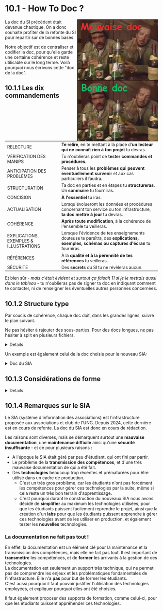 <div style=align:center><h1>10.1 - How To Doc ?</div>

<img src=img/bonnedoc-mauvaisedoc.png align=right height=400px>

La doc du SI précédent était devenue chaotique. On a donc souhaité profiter de la refonte du SI pour repartir sur de bonnes bases.

Notre objectif est de centraliser et codifier la doc, pour qu'elle garde une certaine cohérence et reste utilisable sur le long terme. Voilà pourquoi nous écrivons cette "doc de la doc".

## 10.1.1 Les dix commandements

|                          |                                                                                                                                                                        |
|--------------------------|------------------------------------------------------------------------------------------------------------------------------------------------------------------------|
| RELECTURE                | **Te relire**, en te mettant à la place d'**un lecteur qui ne connaît rien à ton projet** tu devras.
| VÉRIFICATION DES MANIPS  | Tu n'oublieras point de **tester commandes et procédures**.
| ANTICIPATION DES PROBLÈMES |  Penser à tous les **problèmes qui peuvent éventuellement survenir** et aux cas particuliers il faudra.
| STRUCTURATION | Ta doc en parties et en étapes tu **structureras**. Un **sommaire** tu fourniras.
| CONCISION | **À l'essentiel** tu iras.
| ACTUALISATION | Lorsqu'évolueront les données et procédures concernant ton service ou ton infrastructure, **ta doc mettre à jour** tu devras.
| COHÉRENCE | **Après toute modification**, à la cohérence de l'ensemble tu veilleras.
| EXPLICATIONS, EXEMPLES & ILLUSTRATIONS | Lorsque l'évidence de tes enseignements douteuse te paraîtra, des **explications, exemples, schémas ou captures d'écran** tu fourniras.
| RÉFÉRENCES | À la **qualité et à la pérennité de tes références** tu veilleras.
| SÉCURITÉ | Des **secrets** du SI tu ne révèleras aucun. |

Et bien sûr - *mais c'était évident et surtout ça faisait 11 si je le mettais aussi dans le tableau* - tu n'oublieras pas de signer ta doc en indiquant comment te contacter, ni de renseigner les éventuelles autres personnes concernées.

## 10.1.2 Structure type
Par soucis de cohérence, chaque doc doit, dans les grandes lignes, suivre le plan suivant. 

Ne pas hésiter à rajouter des sous-parties. Pour des docs longues, ne pas hésiter à split en plusieurs fichiers.

<details>

+ **README**
    - Brève présentation du projet
    - But
    - Auteurs et personnes concernées avec leurs coordonnées de contact
+ **Sommaire**
+ *(Facultatif)* **I. Vue d'ensemble**
    - Par exemple, pour un projet en lien avec l'infra réseau, un gros schéma récapitulatif de l'archi logique avec les IP, un schéma de l'archi physique ...
    - Expliquer le fonctionnement du service, son architecture, le rôle de chacun de ses composants ...
+ *(Facultatif)* **II. Choix de la solution**
    - Expliquer pourquoi cette solution avait été choisie par rapport à d'autres
+ **III. Déploiement**
    - Pour un service, comment le déployer à l'identique
    - Pour un projet d'infra, comment il a été mis en place dans le détail, de la commande à la configuration en passant par l'installation.
+ **IV. Administration**
    - Procédures pour la vie de tous les jours de la solution, quand tout va bien :
        * Comment ajouter un nouvel utilisateur...
        * Comment faire une mise à jour ...
        * Comment renouveler les certificats ...
        * Comment activer telle feature...
        * Comment modifier les principaux paramètres...
            * *Ne pas détailler les paramètres osef, seulement ceux que l'on peut avoir besoin de modifier*
+ **V. Maintenance et dépannage**
    - Erreurs fréquentes et comment les régler
    - Procédures à suivre en cas d'incident
        * Il faut imaginer quels incidents peuvent arriver, et détailler la procédure à mettre en œuvre pour les résoudre. Cette procédure doit être testée.
        * Pour une solution avec plusieurs composants impliqués, penser à ce qui peut se passer pour chaque composant qui peut déconner
        * Quand il faut éteindre / débrancher des composants, dire quelles précautions sont à prendre et quelles autres parties de l'infra seront potentiellement impactées
        * Une sous partie par incident
    - Quels logs regarder et que chercher dedans
    - Outils de troubleshooting
+ *(Facultatif)* **Références**
    - Des liens vers une doc, un forum qui vous a aidé, avec une brève explication d'en quoi ça peut aider

</details>

Un exemple est également celui de la doc choisie pour le nouveau SIA:

<details><summary>Doc du SIA</summary>

#### Choix d'un IPAM

L'IPAM (IP Address Management) est un outil qui permet de gérer les adresses IP d'un réseau.  
Nous avons choisit **NetBox**.

#### Choix de l'outil de documentation

Le choix de l'outil de documentation à été un choix difficile, car il fallait trouver un outil qui soit simple d'utilisation, mais qui permette de faire des docs complexes.

Nous avons fini par choisir **Wikijs**.

#### Forme de la doc

Deux guides:
- Un guide utilisateur
    - Fait pour un utilisateur final (l’étudiant UTT lambda)
- Un guide administrateur
  - (catégorie Architecture) Expliquer le SIA (dans son ensemble)
    - Vive les schéma !!!!!! (Exqualidro)
    - On fait dedans le listing des déploiements (c’est à dire la liste des VM, la liste des serveurs PX etc…)
    - Conventions de nommages
    - Comment on fait des déploiements (avoir un ensemble cohérent, des procédures) ? Très général ! (pas par service)
      - Processus de décision entre VM/Kube : par définition, on déploie sur Kube, sauf quelques rares cas que l’on définit ici. Et du coup, on explique pk on a choisi Kube pour tout déployer.
- Un service/outil (genre Kubernetes, dolibarr, Proxmox…)
  - Etat des services (aka liste des services, pour quels assos, déployé où et quand) 
  - Comment déployer
  - Comment maintenir
  - Comment supprimer

    > **Attention:** Les états (comprend le où, quand, comment, et changelog) qui concernent l’architecture (liste des VM par exemple) serait fait par la partie architecture, la liste des services (quels dolibarr) serait fait dans la partie service/outil.  La limite serait placé au point de vue utilisateur final.

- Guide de la documentation
- Audit de la doc par l’extérieur (comment kon fait)


</details>


## 10.1.3 Considérations de forme
<details>

+ La doc doit être rédigée en **Markdown**.
    - Vous pouvez utiliser des balises HTML si besoin.
+ **Numéroter les parties** et sous-parties.
    - Rester cohérent tout au long de la doc.
    - Exemples :
        * `III.1.B.a)` : Forte insistance sur la hiérarchie des parties. `III` est une giga-macro-partie, `a)` est le dernier niveau de détails. 
        * `3.1.2.A` : Très bien pour un document à la structure sémantique plus aplatie.
+ User et abuser des listes imbriquées. Premier niveau : `+`
    - Deuxième niveau: `-`
        * Troisième niveau et plus : `*`
+ Les lignes de commande et fichiers de config doivent toujours être entre **backticks** (\`) ou **triple-backticks** (\`\`\`). Si du syntax highlighting est possible, l'utiliser.
    - <u>**Pas de screens des commandes et fichiers de config**</u> - il faut pouvoir tout copier-coller - à moins que ce soit vraiment pour illustrer avec un exemple ou montrer le résultat d'une commande.
    - Quand la forme générique d'une ligne de commandes est compliquée, donner un exemple. 
        * *Par exemple, si j'explique `nmcli c[onnection] m[odify] <conn> set <setting> <value>`, je peux donner l'exemple `nmcli c m "Ethernet 1" set ipv4.dns "8.8.8.8 8.8.4.4"`*
+ Mettre autant de **cross-references** que possible (liens vers une une autre partie de la doc / vers une autre doc)
+ Mettre en gras ou souligner les passages importants. Mettre en italique les passages "bonus".
    - Quand une manip est risquée, le signaler de manière bien visible, par exemple : **!-- ATTENTION --!**
+ Utiliser les balises `<details>` et `<summary>` pour faire des sections dépliantes quand on veut donner une explication, une justification, ou tout autre encart qui "coupe" la lecture.
+ Pour citer la doc officielle, des paroles ou des conseils reçus : utiliser une *blockquote* : `>`

</details>

## 10.1.4 Remarques sur le SIA

Le SIA (système d'information des associations) est l'infrastructure proposée aux associations et club de l'UNG.
Depuis 2024, cette dernière est en cours de refonte. La doc du SIA est donc en cours de rédaction.

Les raisons sont diverses, mais se démarquent surtout une **mauvaise documentation**, une **maintenance difficile** ainsi qu'une **sécurité insuffisante** - et ce pour plusieurs raisons :
 - A l'époque le SIA était géré par peu d'étudiant, qui ont fini par partir.
 - Le problème de la **transmission des compétences**, et d'une très mauvaise documentation de qui a été fait.
 - Des **technologies** beaucoup trop récentes et prématurées pour être utilisé dans un cadre de production.
   - C'est un très gros problème, car les étudiants n'ont pas forcément les compétences pour gérer ces technologies par la suite, même si cela reste un très bon terrain d'apprentissage.
   - C'est pourquoi durant le construction du nouveaux SIA nous avons décidé de **simplifier** au maximum les technologies utilisées, pour que les étudiants puissent facilement reprendre le projet, ainsi que la création d'un **labs** pour que les étudiants puissent apprendre à gérer ces technologies avant de les utiliser en production, et également tester les **nouvelles** technologies.

### La **documentation** ne fait pas tout !

En effet, la documentation est un élément clé pour la maintenance et la transmission des compétences, mais elle ne fait pas tout. Il est important de **transmettre** les compétences, et de **former** les arrivants à la gestion de ces technologies.  
La documentation est seulement un support très technique, qui ne permet pas de comprendre les enjeux et les problématiques fondamentales de l'infrastructure. Elle n'a **pas** pour but de former les étudiants.  
C'est aussi pourquoi il faut pouvoir justifier l'utilisation des technologies employées, et expliquer pourquoi elles ont été choisies.  

Il faut également proposer des supports de formation, comme celui-ci, pour que les étudiants puissent appréhender ces technologies.
